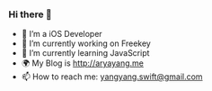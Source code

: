 ### Hi there 👋
- 🍎 I’m a iOS Developer
- 🔭 I’m currently working on Freekey
- 🌱 I’m currently learning JavaScript
- 🌍 My Blog is http://aryayang.me
- 📫 How to reach me: yangyang.swift@gmail.com
